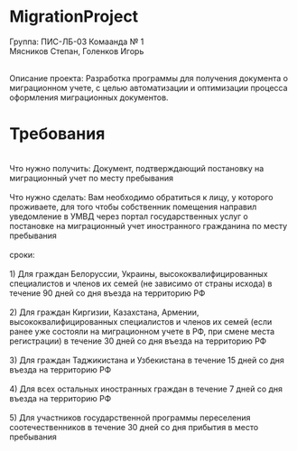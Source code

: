 # MigrationProject
Группа: ПИС-ЛБ-03
<bn>Комаанда № 1
<br>   Мясников Степан, Голенков Игорь
<br><br>

Описание проекта: Разработка программы для получения документа о миграционном учете, с целью автоматизации и оптимизации процесса оформления миграционных документов.
<br>

# Требования

<br>Что нужно получить: Документ, подтверждающий постановку на миграционный учет по месту пребывания 
<br><br>Что нужно сделать: Вам необходимо обратиться к лицу, у которого проживаете, для того чтобы собственник помещения направил уведомление в УМВД через портал государственных услуг о постановке на миграционный учет иностранного гражданина по месту пребывания
<br><br>сроки:
<br><br>1) Для граждан Белоруссии, Украины, высококвалифицированных специалистов и членов их семей (не зависимо от страны исхода) в течение 90 дней со дня въезда на территорию РФ
<br><br>2) Для граждан Киргизии, Казахстана, Армении, высококвалифицированных специалистов и членов их семей (если ранее уже состояли на миграционном учете в РФ, при смене места регистрации) в течение 30 дней со дня въезда на территорию РФ
<br><br>3) Для граждан Таджикистана и Узбекистана в течение 15 дней со дня въезда на территорию РФ
<br><br>4) Для всех остальных иностранных граждан в течение 7 дней со дня въезда на территорию РФ
<br><br>5) Для участников государственной программы переселения соотечественников в течение 30 дней со дня прибытия в место пребывания



